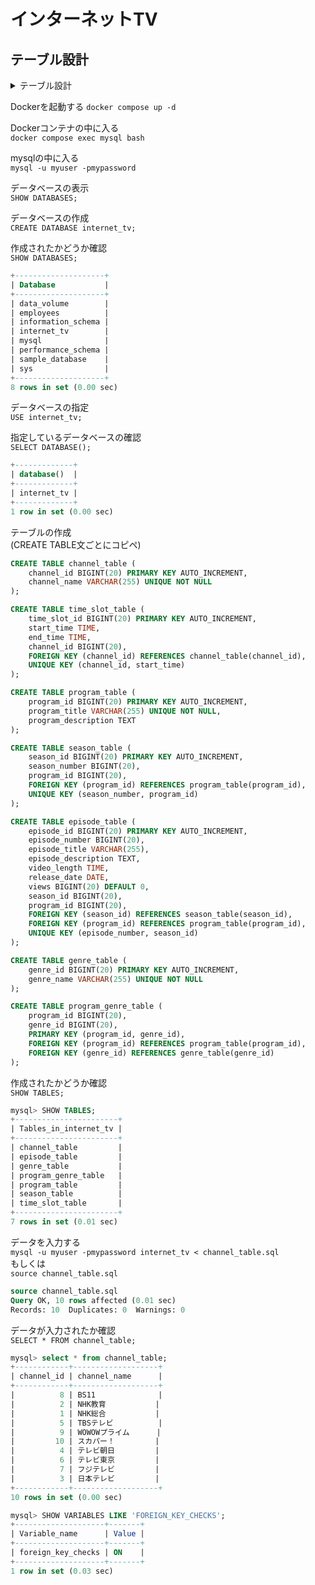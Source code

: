 # インターネットTV

## テーブル設計

<details>
<summary>テーブル設計</summary>
<p>

テーブル名: channel_table

| カラム名 | データ型 | NULL | キー | 初期値 | AUTO INCREMENT |
| --- | --- | --- | --- | --- | --- |
| channel_id | BIGINT(20) |  | PRIMARY |  | YES |
| channel_name | VARCHAR |  |  |  |  |

外部キー制約: なし  
ユニークキー制約: channel_name

テーブル名: time_slot_table

| カラム名 | データ型 | NULL | キー | 初期値 | AUTO INCREMENT |
| --- | --- | --- | --- | --- | --- |
| time_slot_id | BIGINT(20) |  | PRIMARY |  | YES |
| start_time | TIME |  |  |  |  |
| end_time | TIME |  |  |  |  |
| channel_id | BIGINT(20) |  | FOREIGN |  |  |

外部キー制約: channel_id -> channel_table.channel_id  
ユニークキー制約: channel_id, start_time

テーブル名: program_table

| カラム名 | データ型 | NULL | キー | 初期値 | AUTO INCREMENT |
| --- | --- | --- | --- | --- | --- |
| program_id | BIGINT(20) |  | PRIMARY |  | YES |
| program_title | VARCHAR |  |  |  |  |
| program_description | TEXT | YES |  |  |  |

外部キー制約: なし  
ユニークキー制約: program_title

テーブル名: season_table

| カラム名 | データ型 | NULL | キー | 初期値 | AUTO INCREMENT |
| --- | --- | --- | --- | --- | --- |
| season_id | BIGINT(20) |  | PRIMARY |  | YES |
| season_number | BIGINT(20) |  |  |  |  |
| program_id | BIGINT(20) |  | FOREIGN |  |  |

外部キー制約: program_id -> program_table.program_id  
ユニークキー制約: season_number, program_id

テーブル名: episode_table

| カラム名 | データ型 | NULL | キー | 初期値 | AUTO INCREMENT |
| --- | --- | --- | --- | --- | --- |
| episode_id | BIGINT(20) |  | PRIMARY |  | YES |
| episode_number | BIGINT(20) | YES |  |  |  |
| episode_title | VARCHAR |  |  |  |  |
| episode_description | TEXT | YES |  |  |  |
| video_length | TIME |  |  |  |  |
| release_date | DATE |  |  |  |  |
| views | BIGINT(20) |  |  | 0 |  |
| season_id | BIGINT(20) | YES | FOREIGN |  |  |
| program_id | BIGINT(20) |  | FOREIGN |  |  |

外部キー制約: season_id -> season_table.season_id, progrram_id -> program_table.program_id  
ユニークキー制約: episode_number, season_id(season_idがNULLでない場合）

テーブル名: genre_table

| カラム名 | データ型 | NULL | キー | 初期値 | AUTO INCREMENT |
| --- | --- | --- | --- | --- | --- |
| genre_id | BIGINT(20) |  | PRIMARY |  | YES |
| genre_name | VARCHAR |  |  |  |  |

外部キー制約: なし  
ユニークキー制約: genre_name

テーブル名: program_genre_table

| カラム名 | データ型 | NULL | キー | 初期値 | AUTO INCREMENT |
| --- | --- | --- | --- | --- | --- |
| program_id | BIGINT(20) |  | PRIMARY |  |  |
| genre_id | BIGINT(20) |  | PRIMARY |  |  |

外部キー制約: program_id -> program_table.program_id, genre_id -> genre_table.genre_id  
ユニークキー制約: program_id, genre_id

</p>
</details>

Dockerを起動する
```docker compose up -d```

Dockerコンテナの中に入る  
```docker compose exec mysql bash```

mysqlの中に入る  
```mysql -u myuser -pmypassword```

データベースの表示  
```SHOW DATABASES;```

データベースの作成  
```CREATE DATABASE internet_tv;```

作成されたかどうか確認  
```SHOW DATABASES;```
```sql
+--------------------+
| Database           |
+--------------------+
| data_volume        |
| employees          |
| information_schema |
| internet_tv        |
| mysql              |
| performance_schema |
| sample_database    |
| sys                |
+--------------------+
8 rows in set (0.00 sec)
```

データベースの指定  
```USE internet_tv;```

指定しているデータベースの確認  
```SELECT DATABASE();```
```sql
+-------------+
| database()  |
+-------------+
| internet_tv |
+-------------+
1 row in set (0.00 sec)
```

テーブルの作成  
(CREATE TABLE文ごとにコピペ)
```sql
CREATE TABLE channel_table (
    channel_id BIGINT(20) PRIMARY KEY AUTO_INCREMENT,
    channel_name VARCHAR(255) UNIQUE NOT NULL
);

CREATE TABLE time_slot_table (
    time_slot_id BIGINT(20) PRIMARY KEY AUTO_INCREMENT,
    start_time TIME,
    end_time TIME,
    channel_id BIGINT(20),
    FOREIGN KEY (channel_id) REFERENCES channel_table(channel_id),
    UNIQUE KEY (channel_id, start_time)
);

CREATE TABLE program_table (
    program_id BIGINT(20) PRIMARY KEY AUTO_INCREMENT,
    program_title VARCHAR(255) UNIQUE NOT NULL,
    program_description TEXT
);

CREATE TABLE season_table (
    season_id BIGINT(20) PRIMARY KEY AUTO_INCREMENT,
    season_number BIGINT(20),
    program_id BIGINT(20),
    FOREIGN KEY (program_id) REFERENCES program_table(program_id),
    UNIQUE KEY (season_number, program_id)
);

CREATE TABLE episode_table (
    episode_id BIGINT(20) PRIMARY KEY AUTO_INCREMENT,
    episode_number BIGINT(20),
    episode_title VARCHAR(255),
    episode_description TEXT,
    video_length TIME,
    release_date DATE,
    views BIGINT(20) DEFAULT 0,
    season_id BIGINT(20),
    program_id BIGINT(20),
    FOREIGN KEY (season_id) REFERENCES season_table(season_id),
    FOREIGN KEY (program_id) REFERENCES program_table(program_id),
    UNIQUE KEY (episode_number, season_id)
);

CREATE TABLE genre_table (
    genre_id BIGINT(20) PRIMARY KEY AUTO_INCREMENT,
    genre_name VARCHAR(255) UNIQUE NOT NULL
);

CREATE TABLE program_genre_table (
    program_id BIGINT(20),
    genre_id BIGINT(20),
    PRIMARY KEY (program_id, genre_id),
    FOREIGN KEY (program_id) REFERENCES program_table(program_id),
    FOREIGN KEY (genre_id) REFERENCES genre_table(genre_id)
);
```

作成されたかどうか確認  
```SHOW TABLES;```
```sql
mysql> SHOW TABLES;
+-----------------------+
| Tables_in_internet_tv |
+-----------------------+
| channel_table         |
| episode_table         |
| genre_table           |
| program_genre_table   |
| program_table         |
| season_table          |
| time_slot_table       |
+-----------------------+
7 rows in set (0.01 sec)
```

データを入力する  
```mysql -u myuser -pmypassword internet_tv < channel_table.sql ```  
もしくは  
```source channel_table.sql```
```sql
source channel_table.sql
Query OK, 10 rows affected (0.01 sec)
Records: 10  Duplicates: 0  Warnings: 0
```

データが入力されたか確認  
```SELECT * FROM channel_table;```
```sql
mysql> select * from channel_table;
+------------+-------------------+
| channel_id | channel_name      |
+------------+-------------------+
|          8 | BS11              |
|          2 | NHK教育           |
|          1 | NHK総合           |
|          5 | TBSテレビ          |
|          9 | WOWOWプライム      |
|         10 | スカパー！         |
|          4 | テレビ朝日         |
|          6 | テレビ東京         |
|          7 | フジテレビ         |
|          3 | 日本テレビ         |
+------------+-------------------+
10 rows in set (0.00 sec)
```

<!-- 外部キー制約を無効化してデータを入力した後に、再度外部キー制約を有効化することを忘れずに行う必要があります。 -->
<!-- 無効化 -->
<!-- SET FOREIGN_KEY_CHECKS=0; -->
<!-- 有効化 -->
<!-- SET FOREIGN_KEY_CHECKS=1; -->

```sql
mysql> SHOW VARIABLES LIKE 'FOREIGN_KEY_CHECKS';
+--------------------+-------+
| Variable_name      | Value |
+--------------------+-------+
| foreign_key_checks | ON    |
+--------------------+-------+
1 row in set (0.03 sec)
```